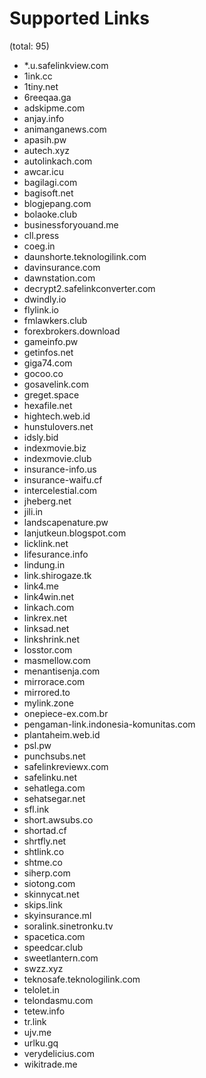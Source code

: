 # Supported Links
(total: 95)
* *.u.safelinkview.com
* 1ink.cc
* 1tiny.net
* 6reeqaa.ga
* adskipme.com
* anjay.info
* animanganews.com
* apasih.pw
* autech.xyz
* autolinkach.com
* awcar.icu
* bagilagi.com
* bagisoft.net
* blogjepang.com
* bolaoke.club
* businessforyouand.me
* cll.press
* coeg.in
* daunshorte.teknologilink.com
* davinsurance.com
* dawnstation.com
* decrypt2.safelinkconverter.com
* dwindly.io
* flylink.io
* fmlawkers.club
* forexbrokers.download
* gameinfo.pw
* getinfos.net
* giga74.com
* gocoo.co
* gosavelink.com
* greget.space
* hexafile.net
* hightech.web.id
* hunstulovers.net
* idsly.bid
* indexmovie.biz
* indexmovie.club
* insurance-info.us
* insurance-waifu.cf
* intercelestial.com
* jheberg.net
* jili.in
* landscapenature.pw
* lanjutkeun.blogspot.com
* licklink.net
* lifesurance.info
* lindung.in
* link.shirogaze.tk
* link4.me
* link4win.net
* linkach.com
* linkrex.net
* linksad.net
* linkshrink.net
* losstor.com
* masmellow.com
* menantisenja.com
* mirrorace.com
* mirrored.to
* mylink.zone
* onepiece-ex.com.br
* pengaman-link.indonesia-komunitas.com
* plantaheim.web.id
* psl.pw
* punchsubs.net
* safelinkreviewx.com
* safelinku.net
* sehatlega.com
* sehatsegar.net
* sfl.ink
* short.awsubs.co
* shortad.cf
* shrtfly.net
* shtlink.co
* shtme.co
* siherp.com
* siotong.com
* skinnycat.net
* skips.link
* skyinsurance.ml
* soralink.sinetronku.tv
* spacetica.com
* speedcar.club
* sweetlantern.com
* swzz.xyz
* teknosafe.teknologilink.com
* telolet.in
* telondasmu.com
* tetew.info
* tr.link
* ujv.me
* urlku.gq
* verydelicius.com
* wikitrade.me
